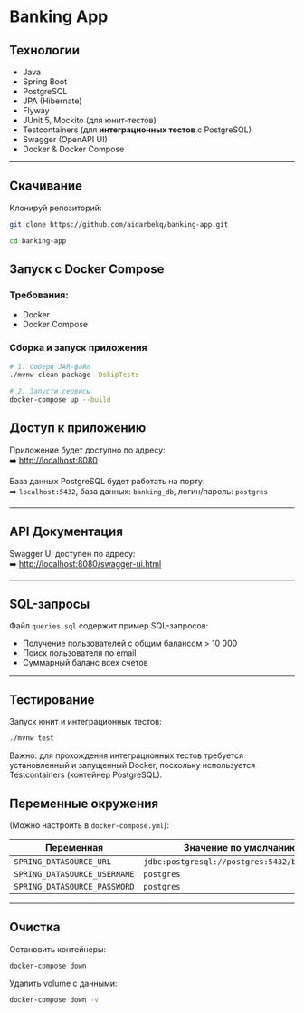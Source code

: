 # Banking App

## Технологии

- Java
- Spring Boot
- PostgreSQL
- JPA (Hibernate)
- Flyway
- JUnit 5, Mockito (для юнит-тестов)
- Testcontainers (для **интеграционных тестов** с PostgreSQL)
- Swagger (OpenAPI UI)
- Docker & Docker Compose

---
## Скачивание

Клонируй репозиторий:

```bash
git clone https://github.com/aidarbekq/banking-app.git
```
```bash
cd banking-app
````
##  Запуск с Docker Compose

###  Требования:
- Docker
- Docker Compose

###  Сборка и запуск приложения

```bash
# 1. Собери JAR-файл
./mvnw clean package -DskipTests
````
```bash
# 2. Запусти сервисы
docker-compose up --build
```
##  Доступ к приложению

Приложение будет доступно по адресу:  
➡️ [http://localhost:8080](http://localhost:8080)

База данных PostgreSQL будет работать на порту:  
➡️ `localhost:5432`, база данных: `banking_db`, логин/пароль: `postgres`

---

##  API Документация

Swagger UI доступен по адресу:  
➡️ [http://localhost:8080/swagger-ui.html](http://localhost:8080/swagger-ui.html)

---

## SQL-запросы

Файл `queries.sql` содержит пример SQL-запросов:

- Получение пользователей с общим балансом > 10 000
- Поиск пользователя по email
- Суммарный баланс всех счетов

---

## Тестирование

Запуск юнит и интеграционных тестов:

```bash
./mvnw test
```
Важно: для прохождения интеграционных тестов требуется установленный и запущенный Docker, поскольку используется Testcontainers (контейнер PostgreSQL).

##  Переменные окружения

(Можно настроить в `docker-compose.yml`):

| Переменная                   | Значение по умолчанию                           |
|-----------------------------|-------------------------------------------------|
| `SPRING_DATASOURCE_URL`     | `jdbc:postgresql://postgres:5432/banking_db`   |
| `SPRING_DATASOURCE_USERNAME`| `postgres`                                      |
| `SPRING_DATASOURCE_PASSWORD`| `postgres`                                      |

---

## Очистка

Остановить контейнеры:

```bash
docker-compose down
```

Удалить volume с данными:

```bash
docker-compose down -v
```